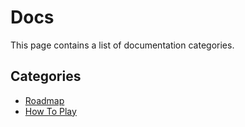 # Docs

This page contains a list of documentation categories.

## Categories

- [Roadmap](roadmap.md)
- [How To Play](instructions.md)
